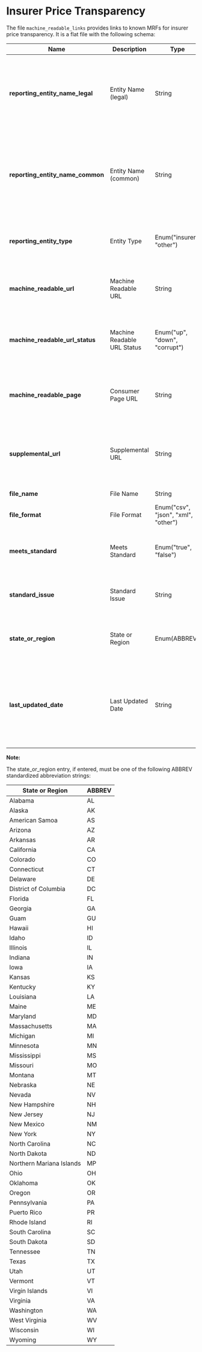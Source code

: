 # Insurer Price Transparency

The file `machine_readable_links` provides links to known MRFs for insurer price transparency. It is a flat file
with the following schema:

| Name | Description | Type | Definition | Required |Example Value |
| ----- | ---- | ---- | ---------- | -------- | -------- |
| **reporting_entity_name_legal** | Entity Name (legal) | String | The legal name of the entity publishing the machine-readable file, i.e. the insurer's legal name. | No | |
| **reporting_entity_name_common** | Entity Name (common) | String | The common name of the entity publishing the machine-readable file, i.e. the insurer's common name. | Yes | United Healthcare |
| **reporting_entity_type** | Entity Type | Enum("insurer", "other") | The type of entity that is publishing the machine-readable file. | No | insurer |
| **machine_readable_url** | Machine Readable URL | String | A (purported) url for the machine readable file resource. | Yes | transparency-in-coverage.uhc.com |
| **machine_readable_url_status** | Machine Readable URL Status | Enum("up", "down", "corrupt") | A status code for the purported url for the machine readable file resource. | Yes | down |
| **machine_readable_page** | Consumer Page URL | String | URL for an official consumer facing page containing a link to the MRF. | No | |
| **supplemental_url** | Supplemental URL | String | A url for any supplemental information pertaining to the particular transparency MRF in question. | No | https://www.uhc.com/content/dam/uhcdotcom/en/HealthReform/PDF/Provisions/reform-external-transparancy-FAQs.pdf |
| **file_name** | File Name | String | Default name of file served | No | |
| **file_format** | File Format | Enum("csv", "json", "xml", "other") | Format of the file. | Yes | other |
| **meets_standard** | Meets Standard | Enum("true", "false") | Whether the MRF name and format meet the required standard. | No | |
| **standard_issue** | Standard Issue | String | If standard is not met, a description of the discrepancy. | No | |
| **state_or_region** | State or Region | Enum(ABBREV) | State or region in which legal reporting entity is incorporated. | No | |
| **last_updated_date** | Last Updated Date | String | The date in which **this** record (not the MRF) was last updated. Date must be in an ISO 8601 format (i.e. YYYY-MM-DD). | Yes | 2022-04-14 |

**Note:**

The state_or_region entry, if entered, must be one of the following ABBREV standardized abbreviation strings:

| State or Region | ABBREV |
| ----------        | --------- |
| Alabama |AL |
|Alaska | AK |
|American Samoa | AS |
|Arizona | AZ |
|Arkansas | AR |
|California | CA |
|Colorado | CO |
|Connecticut |CT |
|Delaware | DE
|District of Columbia | DC|
|Florida | FL|
|Georgia | GA|
| Guam | GU |
|Hawaii | HI|
|Idaho | ID|
|Illinois | IL|
|Indiana | IN|
|Iowa | IA|
|Kansas | KS|
|Kentucky | KY|
|Louisiana | LA|
|Maine | ME|
|Maryland | MD|
|Massachusetts | MA|
|Michigan | MI|
|Minnesota | MN|
|Mississippi | MS|
|Missouri | MO|
|Montana | MT|
|Nebraska | NE|
|Nevada| NV|
|New Hampshire | NH|
|New Jersey | NJ|
|New Mexico | NM|
|New York | NY|
|North Carolina | NC|
|North Dakota | ND|
| Northern Mariana Islands | MP |
|Ohio | OH|
|Oklahoma | OK|
|Oregon | OR|
|Pennsylvania | PA|
| Puerto Rico | PR |
|Rhode Island | RI|
|South Carolina | SC|
|South Dakota | SD|
|Tennessee | TN|
|Texas | TX|
|Utah | UT|
|Vermont | VT|
| Virgin Islands | VI |
|Virginia | VA|
|Washington | WA|
| West Virginia | WV |
|Wisconsin | WI|
|Wyoming | WY|